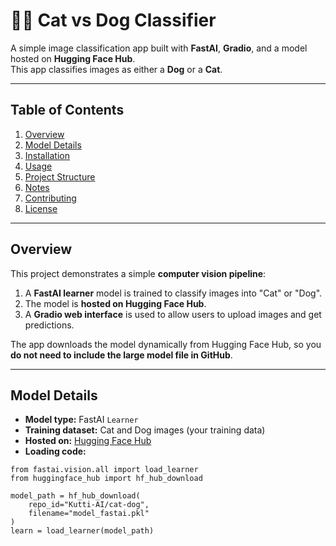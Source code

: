 # 🐶🐱 Cat vs Dog Classifier

A simple image classification app built with **FastAI**, **Gradio**, and a model hosted on **Hugging Face Hub**.  
This app classifies images as either a **Dog** or a **Cat**.

---

## Table of Contents

1. [Overview](#overview)  
2. [Model Details](#model-details)  
3. [Installation](#installation)  
4. [Usage](#usage)  
5. [Project Structure](#project-structure)  
6. [Notes](#notes)  
7. [Contributing](#contributing)  
8. [License](#license)  

---

## Overview

This project demonstrates a simple **computer vision pipeline**:

1. A **FastAI learner** model is trained to classify images into "Cat" or "Dog".
2. The model is **hosted on Hugging Face Hub**.
3. A **Gradio web interface** is used to allow users to upload images and get predictions.

The app downloads the model dynamically from Hugging Face Hub, so you **do not need to include the large model file in GitHub**.

---

## Model Details

- **Model type:** FastAI `Learner`  
- **Training dataset:** Cat and Dog images (your training data)  
- **Hosted on:** [Hugging Face Hub](https://huggingface.co/Kutti-AI/cat-dog)  
- **Loading code:**

```python(version must be 2.10 or 2.18 or 2 series)
from fastai.vision.all import load_learner
from huggingface_hub import hf_hub_download

model_path = hf_hub_download(
    repo_id="Kutti-AI/cat-dog",
    filename="model_fastai.pkl"
)
learn = load_learner(model_path)
